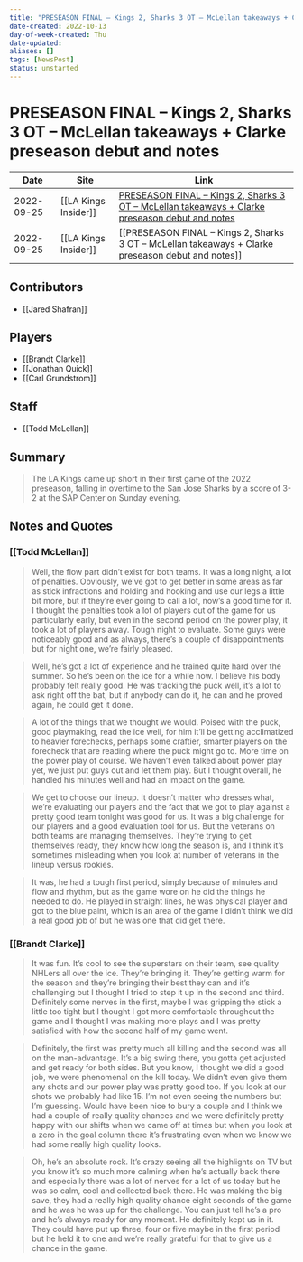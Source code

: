 ```yaml
---
title: "PRESEASON FINAL – Kings 2, Sharks 3 OT – McLellan takeaways + Clarke preseason debut and notes"
date-created: 2022-10-13
day-of-week-created: Thu
date-updated: 
aliases: []
tags: [NewsPost]
status: unstarted
---
```


# PRESEASON FINAL – Kings 2, Sharks 3 OT – McLellan takeaways + Clarke preseason debut and notes

Date | Site | Link
---|---|---
2022-09-25 | [[LA Kings Insider]] | [PRESEASON FINAL – Kings 2, Sharks 3 OT – McLellan takeaways + Clarke preseason debut and notes](http://lakingsinsider.com/2022/09/25/preseason-final-kings-2-sharks-3-ot-mclellans-takeaways-clarkes-preseason-debut-notes/)
2022-09-25 | [[LA Kings Insider]] |  [[PRESEASON FINAL – Kings 2, Sharks 3 OT – McLellan takeaways + Clarke preseason debut and notes]] 


## Contributors
- [[Jared Shafran]]


## Players
- [[Brandt Clarke]]
- [[Jonathan Quick]]
- [[Carl Grundstrom]]



## Staff
- [[Todd McLellan]]


## Summary
> The LA Kings came up short in their first game of the 2022 preseason, falling in overtime to the San Jose Sharks by a score of 3-2 at the SAP Center on Sunday evening.


## Notes and Quotes
### [[Todd McLellan]]
> Well, the flow part didn’t exist for both teams. It was a long night, a lot of penalties. Obviously, we’ve got to get better in some areas as far as stick infractions and holding and hooking and use our legs a little bit more, but if they’re ever going to call a lot, now’s a good time for it. I thought the penalties took a lot of players out of the game for us particularly early, but even in the second period on the power play, it took a lot of players away. Tough night to evaluate. Some guys were noticeably good and as always, there’s a couple of disappointments but for night one, we’re fairly pleased.

> Well, he’s got a lot of experience and he trained quite hard over the summer. So he’s been on the ice for a while now. I believe his body probably felt really good. He was tracking the puck well, it’s a lot to ask right off the bat, but if anybody can do it, he can and he proved again, he could get it done.

> A lot of the things that we thought we would. Poised with the puck, good playmaking, read the ice well, for him it’ll be getting acclimatized to heavier forechecks, perhaps some craftier, smarter players on the forecheck that are reading where the puck might go to. More time on the power play of course. We haven’t even talked about power play yet, we just put guys out and let them play. But I thought overall, he handled his minutes well and had an impact on the game.

> We get to choose our lineup. It doesn’t matter who dresses what, we’re evaluating our players and the fact that we got to play against a pretty good team tonight was good for us. It was a big challenge for our players and a good evaluation tool for us. But the veterans on both teams are managing themselves. They’re trying to get themselves ready, they know how long the season is, and I think it’s sometimes misleading when you look at number of veterans in the lineup versus rookies.

> It was, he had a tough first period, simply because of minutes and flow and rhythm, but as the game wore on he did the things he needed to do. He played in straight lines, he was physical player and got to the blue paint, which is an area of the game I didn’t think we did a real good job of but he was one that did get there.


### [[Brandt Clarke]]
> It was fun. It’s cool to see the superstars on their team, see quality NHLers all over the ice. They’re bringing it. They’re getting warm for the season and they’re bringing their best they can and it’s challenging but I thought I tried to step it up in the second and third. Definitely some nerves in the first, maybe I was gripping the stick a little too tight but I thought I got more comfortable throughout the game and I thought I was making more plays and I was pretty satisfied with how the second half of my game went.

> Definitely, the first was pretty much all killing and the second was all on the man-advantage. It’s a big swing there, you gotta get adjusted and get ready for both sides. But you know, I thought we did a good job, we were phenomenal on the kill today. We didn’t even give them any shots and our power play was pretty good too. If you look at our shots we probably had like 15. I’m not even seeing the numbers but I’m guessing. Would have been nice to bury a couple and I think we had a couple of really quality chances and we were definitely pretty happy with our shifts when we came off at times but when you look at a zero in the goal column there it’s frustrating even when we know we had some really high quality looks.

> Oh, he’s an absolute rock. It’s crazy seeing all the highlights on TV but you know it’s so much more calming when he’s actually back there and especially there was a lot of nerves for a lot of us today but he was so calm, cool and collected back there. He was making the big save, they had a really high quality chance eight seconds of the game and he was he was up for the challenge. You can just tell he’s a pro and he’s always ready for any moment. He definitely kept us in it. They could have put up three, four or five maybe in the first period but he held it to one and we’re really grateful for that to give us a chance in the game.
